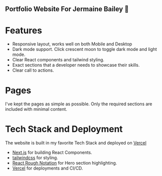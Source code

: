 ## Portfolio Website For Jermaine Bailey 💯


# Features

- Responsive layout, works well on both Mobile and Desktop
- Dark mode support. Click crescent moon to toggle dark mode and light mode.
- Clear React components and tailwind styling.
- Exact sections that a developer needs to showcase their skills.
- Clear call to actions.

# Pages

I've kept the pages as simple as possible. Only the required sections are included with minimal content.


# Tech Stack and Deployment

The website is built in my favorite Tech Stack and deployed on [Vercel](https://vercel.com)

- [Next.js](https://nextjs.org) for building React Components.
- [tailwindcss](https://tailwindcss.com) for styling.
- [React Rough Notation](https://roughnotation.com) for Hero section highlighting.
- [Vercel](https://vercel.com) for deployments and CI/CD.



